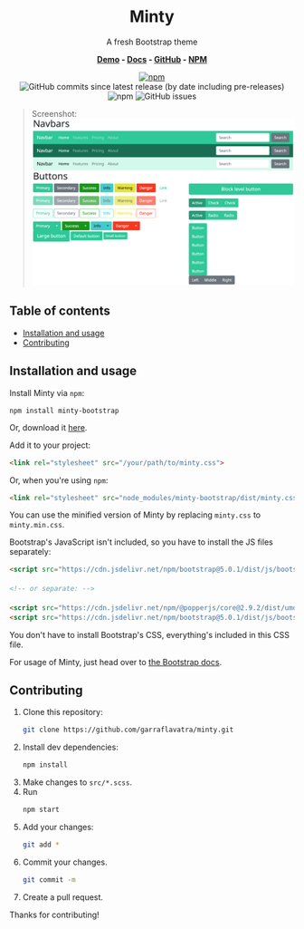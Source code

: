 <h1 align="center">Minty</h1>
<p align="center">A fresh Bootstrap theme</p>
<p align="center"><strong>
  <a href="https://garraflavatra.github.io/minty/" rel="nofollow">Demo</a> - <a href="https://github.com/garraflavatra/minty/blob/master/README.md">Docs</a> - <a href="https://github.com/garraflavatra/minty">GitHub</a> - <a href="https://www.npmjs.com/package/minty-bootstrap">NPM</a>
</strong></p>
<p align="center">
  <a href="https://www.npmjs.com/package/minty-bootstrap"><img alt="npm" src="https://img.shields.io/npm/v/minty-bootstrap"></a>
  <img alt="GitHub commits since latest release (by date including pre-releases)" src="https://img.shields.io/github/commits-since/garraflavatra/minty/latest?include_prereleases">
  <img alt="npm" src="https://img.shields.io/npm/dt/minty-bootstrap?logo=npm">
  <img alt="GitHub issues" src="https://img.shields.io/github/issues/garraflavatra/minty">
</p>

> Screenshot:
> ![Screenshot of Minty](https://github.com/garraflavatra/minty/raw/main/docs/screenshot.png)

## Table of contents

- [Installation and usage](#installation-and-usage)
- [Contributing](#contributing)

## Installation and usage

Install Minty via `npm`:

```shell
npm install minty-bootstrap
```

Or, download it [here](https://github.com/garraflavatra/minty/releases/latest).

Add it to your project:

```html
<link rel="stylesheet" src="/your/path/to/minty.css">
```

Or, when you're using `npm`:

```html
<link rel="stylesheet" src="node_modules/minty-bootstrap/dist/minty.css">
```

You can use the minified version of Minty by replacing `minty.css` to `minty.min.css`.

Bootstrap's JavaScript isn't included, so you have to install the JS files separately:

```html
<script src="https://cdn.jsdelivr.net/npm/bootstrap@5.0.1/dist/js/bootstrap.bundle.min.js" integrity="sha384-gtEjrD/SeCtmISkJkNUaaKMoLD0//ElJ19smozuHV6z3Iehds+3Ulb9Bn9Plx0x4" crossorigin="anonymous"></script>

<!-- or separate: -->

<script src="https://cdn.jsdelivr.net/npm/@popperjs/core@2.9.2/dist/umd/popper.min.js" integrity="sha384-IQsoLXl5PILFhosVNubq5LC7Qb9DXgDA9i+tQ8Zj3iwWAwPtgFTxbJ8NT4GN1R8p" crossorigin="anonymous"></script>
<script src="https://cdn.jsdelivr.net/npm/bootstrap@5.0.1/dist/js/bootstrap.min.js" integrity="sha384-Atwg2Pkwv9vp0ygtn1JAojH0nYbwNJLPhwyoVbhoPwBhjQPR5VtM2+xf0Uwh9KtT" crossorigin="anonymous"></script>
```

You don't have to install Bootstrap's CSS, everything's included in this CSS file.

For usage of Minty, just head over to [the Bootstrap docs](https://getbootstrap.com).

## Contributing

1. Clone this repository:
   ```bash
   git clone https://github.com/garraflavatra/minty.git
   ```
2. Install dev dependencies:
   ```bash
   npm install
   ```
3. Make changes to `src/*.scss`.
4. Run
   ```bash
   npm start
   ```
5. Add your changes:
   ```bash
   git add *
   ```
6. Commit your changes.
   ```bash
   git commit -m
   ```
7. Create a pull request.

Thanks for contributing!
